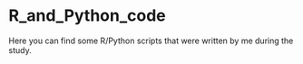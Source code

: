 # R_and_Python_code

Here you can find some R/Python scripts that were written by me during the study.

